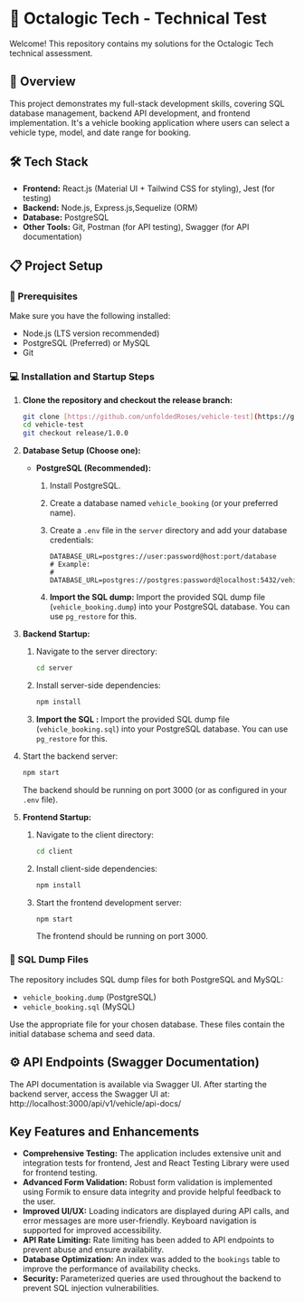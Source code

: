 # 🚀 Octalogic Tech - Technical Test

Welcome! This repository contains my solutions for the Octalogic Tech technical assessment.

## 📌 Overview

This project demonstrates my full-stack development skills, covering SQL database management, backend API development, and frontend implementation.  It's a vehicle booking application where users can select a vehicle type, model, and date range for booking.

## 🛠 Tech Stack

*   **Frontend:** React.js (Material UI + Tailwind CSS for styling), Jest (for testing)
*   **Backend:** Node.js, Express.js,Sequelize (ORM)
*   **Database:** PostgreSQL
*   **Other Tools:** Git, Postman (for API testing), Swagger (for API documentation)

## 📋 Project Setup

### 🔧 Prerequisites

Make sure you have the following installed:

*   Node.js (LTS version recommended)
*   PostgreSQL (Preferred) or MySQL
*   Git

### 💻 Installation and Startup Steps

1.  **Clone the repository and checkout the release branch:**

    ```bash
    git clone [https://github.com/unfoldedRoses/vehicle-test](https://github.com/unfoldedRoses/vehicle-test)
    cd vehicle-test
    git checkout release/1.0.0 
    ```

2.  **Database Setup (Choose one):**

    *   **PostgreSQL (Recommended):**
        1.  Install PostgreSQL.
        2.  Create a database named `vehicle_booking` (or your preferred name).
        3.  Create a `.env` file in the `server` directory and add your database credentials:

            ```
            DATABASE_URL=postgres://user:password@host:port/database
            # Example:
            # DATABASE_URL=postgres://postgres:password@localhost:5432/vehicle_booking
            ```

        4.  **Import the SQL dump:** Import the provided SQL dump file (`vehicle_booking.dump`) into your PostgreSQL database. You can use `pg_restore` for this.

   

3.  **Backend Startup:**

    1.  Navigate to the server directory:

        ```bash
        cd server
        ```

    2.  Install server-side dependencies:

        ```bash
        npm install
        ```

    3.  **Import the SQL :** Import the provided SQL dump file (`vehicle_booking.sql`) into your PostgreSQL database. You can use `pg_restore` for this.

   4.  Start the backend server:

        ```bash
        npm start
        ```

        The backend should be running on port 3000 (or as configured in your `.env` file).

4.  **Frontend Startup:**

    1.  Navigate to the client directory:

        ```bash
        cd client
        ```

    2.  Install client-side dependencies:

        ```bash
        npm install
        ```

    3.  Start the frontend development server:

        ```bash
        npm start
        ```

        The frontend should be running on port 3000.

### 💾 SQL Dump Files

The repository includes SQL dump files for both PostgreSQL and MySQL:

*   `vehicle_booking.dump` (PostgreSQL)
*   `vehicle_booking.sql` (MySQL)

Use the appropriate file for your chosen database. These files contain the initial database schema and seed data.

## ⚙️ API Endpoints (Swagger Documentation)

The API documentation is available via Swagger UI. After starting the backend server, access the Swagger UI at:
http://localhost:3000/api/v1/vehicle/api-docs/

## Key Features and Enhancements

*   **Comprehensive Testing:**  The application includes extensive unit and integration tests for frontend, Jest and React Testing Library were used for frontend testing.
*   **Advanced Form Validation:**  Robust form validation is implemented using Formik to ensure data integrity and provide helpful feedback to the user.
*   **Improved UI/UX:**  Loading indicators are displayed during API calls, and error messages are more user-friendly.  Keyboard navigation is supported for improved accessibility.
*   **API Rate Limiting:**  Rate limiting has been added to API endpoints to prevent abuse and ensure availability.
*   **Database Optimization:**  An index was added to the `bookings` table to improve the performance of availability checks.
*   **Security:**  Parameterized queries are used throughout the backend to prevent SQL injection vulnerabilities.